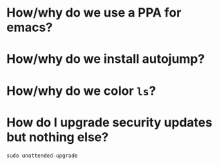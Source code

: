 # How/why do we use a PPA for emacs?
# How/why do we install autojump?
# How/why do we color `ls`?

# How do I upgrade security updates but nothing else?
`sudo unattended-upgrade`


